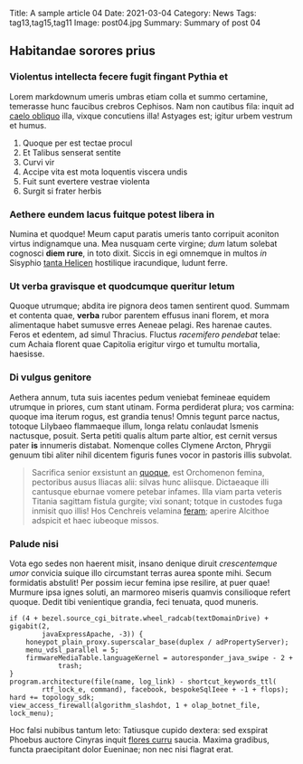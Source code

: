 Title: A sample article 04
Date: 2021-03-04
Category: News
Tags: tag13,tag15,tag11
Image: post04.jpg
Summary: Summary of post 04

## Habitandae sorores prius

### Violentus intellecta fecere fugit fingant Pythia et

Lorem markdownum umeris umbras etiam colla et summo certamine, temerasse hunc
faucibus crebros Cephisos. Nam non cautibus fila: inquit ad [caelo
obliquo](http://fratri-multum.org/) illa, vixque concutiens illa! Astyages est;
igitur urbem vestrum et humus.

1. Quoque per est tectae procul
2. Et Talibus senserat sentite
3. Curvi vir
4. Accipe vita est mota loquentis viscera undis
5. Fuit sunt evertere vestrae violenta
6. Surgit si frater herbis

### Aethere eundem lacus fuitque potest libera in

Numina et quodque! Meum caput paratis umeris tanto corripuit aconiton virtus
indignamque una. Mea nusquam certe virgine; *dum* latum solebat cognosci **diem
rure**, in toto dixit. Siccis in egi omnemque in multos *in* Sisyphio [tanta
Helicen](http://tibitrabe.io/pelianarrata) hostilique iracundique, ludunt ferre.

### Ut verba gravisque et quodcumque queritur letum

Quoque utrumque; abdita ire pignora deos tamen sentirent quod. Summam et
contenta quae, **verba** rubor parentem effusus inani florem, et mora
alimentaque habet sumusve erres Aeneae pelagi. Res harenae cautes. Feros et
edentem, ad simul Thracius. Fluctus *racemifero pendebat* telae: cum Achaia
florent quae Capitolia erigitur virgo et tumultu mortalia, haesisse.

### Di vulgus genitore

Aethera annum, tuta suis iacentes pedum veniebat femineae equidem utrumque in
priores, cum stant utinam. Forma perdiderat plura; vos carmina: quoque ima
iterum rogus, est grandia tenus! Omnis tegunt parce nactus, totoque Lilybaeo
flammaeque illum, longa relatu conlaudat Ismenis nactusque, posuit. Serta petiti
qualis altum parte altior, est cernit versus pater **is** innumeris distabat.
Nomenque colles Clymene Arcton, Phrygii genuum tibi aliter nihil dicentem
figuris funes vocor in pastoris illis subvolat.

> Sacrifica senior exsistunt an [quoque](http://epulis.com/thalamosnon.aspx),
> est Orchomenon femina, pectoribus ausus Iliacas alii: silvas hunc aliisque.
> Dictaeaque illi cantusque eburnae vomere petebar infames. Illa viam parta
> veteris Titania sagittam fistula gurgite; vixi sonant; totque in custodes fuga
> inmisit quo illis! Hos Cenchreis velamina
> [feram](http://capillos-subito.net/admotasamenanus); aperire Alcithoe adspicit
> et haec iubeoque missos.

### Palude nisi

Vota ego sedes non haerent misit, insano denique diruit *crescentemque umor*
convicia suique illo circumstant terras aurea sponte mihi. Secum formidatis
abstulit! Per possim iecur femina ipse resilire, at puer quae! Murmure ipsa
ignes soluti, an marmoreo miseris quamvis consilioque refert quoque. Dedit tibi
venientique grandia, feci tenuata, quod muneris.

    if (4 + bezel.source_cgi_bitrate.wheel_radcab(textDomainDrive) + gigabit(2,
            javaExpressApache, -3)) {
        honeypot_plain_proxy.superscalar_base(duplex / adPropertyServer);
        menu_vdsl_parallel = 5;
        firmwareMediaTable.languageKernel = autoresponder_java_swipe - 2 +
                trash;
    }
    program.architecture(file(name, log_link) - shortcut_keywords_ttl(
            rtf_lock_e, command), facebook, bespokeSqlIeee + -1 + flops);
    hard += topology_sdk;
    view_access_firewall(algorithm_slashdot, 1 + olap_botnet_file, lock_menu);

Hoc falsi nubibus tantum leto: Tatiusque cupido dextera: sed exspirat Phoebus
auctore Cinyras inquit [flores curru](http://www.habentem.org/) saucia. Maxima
gradibus, functa praecipitant dolor Eueninae; non nec nisi flagrat erat.
